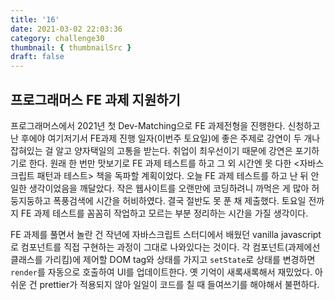 ```yaml
---
title: '16'
date: 2021-03-02 22:03:36
category: challenge30
thumbnail: { thumbnailSrc }
draft: false
---
```


## 프로그래머스 FE 과제 지원하기 
프로그래머스에서 2021년 첫 Dev-Matching으로 FE 과제전형을 진행한다. 신청하고 난 후에야 여기저기서 FE과제 진행 일자(이번주 토요일)에 좋은 주제로 강연이 두 개나 잡혀있는 걸 알고 양자택일의 고통을 받는다. 취업이 최우선이기 때문에 강연은 포기하기로 한다. 원래 한 번만 맛보기로 FE 과제 테스트를 하고 그 외 시간엔 못 다한 <자바스크립트 패턴과 테스트> 책을 독파할 계획이었다. 오늘 FE 과제 테스트를 하고 난 뒤 안일한 생각이었음을 깨달았다. 작은 웹사이트를 오랜만에 코딩하려니 까먹은 게 많아 허둥지둥하고 폭풍검색에 시간을 허비하였다. 결국 절반도 못 푼 채 제출했다. 토요일 전까지 FE 과제 테스트를 꼼꼼히 작업하고 모르는 부분 정리하는 시간을 가질 생각이다.  

FE 과제를 풀면서 놀란 건 작년에 자바스크립트 스터디에서 배웠던 vanilla javascript로 컴포넌트를 직접 구현하는 과정이 그대로 나와있다는 것이다. 각 컴포넌트(과제에선 클래스를 가리킴)에 제어할 DOM tag와 상태를 가지고 `setState`로 상태를 변경하면 `render`를 자동으로 호출하여 UI를 업데이트한다. 옛 기억이 새록새록해서 재밌었다. 아쉬운 건 prettier가 적용되지 않아 일일이 코드를 칠 때 들여쓰기를 해야해서 불편하다. 